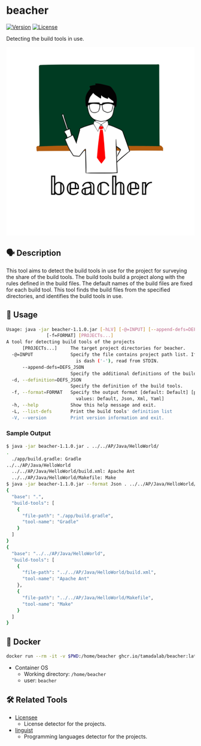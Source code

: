 # beacher

[![Version](https://img.shields.io/badge/Version-v1.1.0-green)](https://github.com/tamadalab/beacher/releases/tag/v0.5.0)
[![License](https://img.shields.io/badge/License-Apache2.0-green)](https://github.com/tamadalablab/beacher/blob/main/LICENSE)

Detecting the build tools in use.

![beacher_logo](https://github.com/tamadalab/beacher/blob/main/images/logo.svg)

## :speaking_head: Description

This tool aims to detect the build tools in use for the project for surveying the share of the build tools.
The build tools build a project along with the rules defined in the build files.
The default names of the build files are fixed for each build tool.
This tool finds the build files from the specified directories, and identifies the build tools in use.

## :runner: Usage

```sh
Usage: java -jar beacher-1.1.0.jar [-hLV] [-@=INPUT] [--append-defs=DEFS_JSON] [-d=DEFS_JSON]
               [-f=FORMAT] [PROJECTs...]
A tool for detecting build tools of the projects
      [PROJECTs...]     The target project directories for beacher.
  -@=INPUT              Specify the file contains project path list. If INPUT
                          is dash ('-'), read from STDIN.
      --append-defs=DEFS_JSON
                        Specify the additional definitions of the build tools.
  -d, --definition=DEFS_JSON
                        Specify the definition of the build tools.
  -f, --format=FORMAT   Specify the output format [default: Default] [possible
                          values: Default, Json, Xml, Yaml]
  -h, --help            Show this help message and exit.
  -L, --list-defs       Print the build tools' definition list
  -V, --version         Print version information and exit.
```

### Sample Output

```sh
$ java -jar beacher-1.1.0.jar . ../../AP/Java/HelloWorld/
.
  ./app/build.gradle: Gradle
../../AP/Java/HelloWorld
  ../../AP/Java/HelloWorld/build.xml: Apache Ant
  ../../AP/Java/HelloWorld/Makefile: Make
$ java -jar beacher-1.1.0.jar --format Json . ../../AP/Java/HelloWorld/ | jq .
{
  "base": ".",
  "build-tools": [
    {
      "file-path": "./app/build.gradle",
      "tool-name": "Gradle"
    }
  ]
}
{
  "base": "../../AP/Java/HelloWorld",
  "build-tools": [
    {
      "file-path": "../../AP/Java/HelloWorld/build.xml",
      "tool-name": "Apache Ant"
    },
    {
      "file-path": "../../AP/Java/HelloWorld/Makefile",
      "tool-name": "Make"
    }
  ]
}
```

## :whale: Docker

```sh
docker run --rm -it -v $PWD:/home/beacher ghcr.io/tamadalab/beacher:latest .
```

* Container OS
    * Working directory: `/home/beacher`
    * user: `beacher`


## :hammer_and_wrench: Related Tools

* [Licensee](https://github.com/licensee/licensee)
  * License detector for the projects.
* [linguist](https://github.com/github/linguist)
  * Programming languages detector for the projects.
